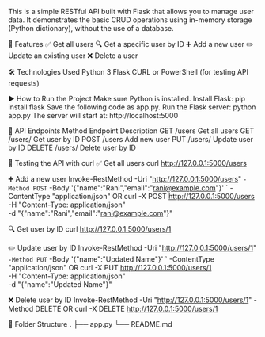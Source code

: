 This is a simple RESTful API built with Flask that allows you to manage user data. 
It demonstrates the basic CRUD operations using in-memory storage (Python dictionary), without the use of a database.

🚀 Features
✅ Get all users
🔍 Get a specific user by ID
➕ Add a new user
✏️ Update an existing user
❌ Delete a user

🛠️ Technologies Used
Python 3
Flask
CURL or PowerShell (for testing API requests)

▶️ How to Run the Project
Make sure Python is installed.
Install Flask:
pip install flask
Save the following code as app.py.
Run the Flask server:
python app.py
The server will start at:
http://localhost:5000

📮 API Endpoints
Method	 Endpoint     	Description
GET	     /users    	    Get all users
GET	     /users/<id>  	Get user by ID
POST   	 /users	        Add new user
PUT    	 /users/<id>	  Update user by ID
DELETE 	 /users/<id>	  Delete user by ID

🧪 Testing the API with curl
✅ Get all users
curl http://127.0.0.1:5000/users

➕ Add a new user
Invoke-RestMethod -Uri "http://127.0.0.1:5000/users" `
  -Method POST `
  -Body '{"name":"Rani","email":"rani@example.com"}' `
  -ContentType "application/json"
OR
curl -X POST http://127.0.0.1:5000/users \
-H "Content-Type: application/json" \
-d "{\"name\":\"Rani\",\"email\":\"rani@example.com\"}"

🔍 Get user by ID
curl http://127.0.0.1:5000/users/1

✏️ Update user by ID
Invoke-RestMethod -Uri "http://127.0.0.1:5000/users/1" `
  -Method PUT `
  -Body '{"name":"Updated Name"}' `
  -ContentType "application/json"
  OR
  curl -X PUT http://127.0.0.1:5000/users/1 \
  -H "Content-Type: application/json" \
  -d "{\"name\":\"Updated Name\"}"

❌ Delete user by ID
Invoke-RestMethod -Uri "http://127.0.0.1:5000/users/1" -Method DELETE
OR
curl -X DELETE http://127.0.0.1:5000/users/1


📁 Folder Structure
.
├── app.py
└── README.md
